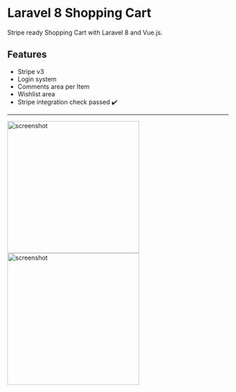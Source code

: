 # Laravel 8 Shopping Cart

Stripe ready Shopping Cart with Laravel 8 and Vue.js.

## Features

- Stripe v3
- Login system
- Comments area per Item
- Wishlist area
- Stripe integration check passed :heavy_check_mark:

---

<p>
  <img src="client\src\assets\screenshot(1).jpg" width="300" alt="screenshot">
  <img src="client\src\assets\screenshot(2).jpg" width="300" alt="screenshot">
</p>
